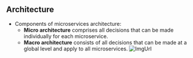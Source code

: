 ## Architecture
  - Components of microservices architecture:
    - **Micro architecture** comprises all decisions that can be made individually for each microservice.
    - **Macro architecture** consists of all decisions that can be made at a global level and apply to all microservices.
![ImgUrl](https://i.ibb.co/9vYXjLz/macro-micro.png)
